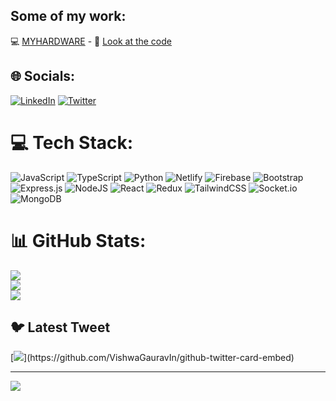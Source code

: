 
## Some of my work:
💻 [MYHARDWARE](https://myhardware.netlify.app/) - 👀 [Look at the code](https://github.com/ernestocisnero/ElectronicShop) 


## 🌐 Socials:
[![LinkedIn](https://img.shields.io/badge/LinkedIn-%230077B5.svg?logo=linkedin&logoColor=white)](https://linkedin.com/in/https://www.linkedin.com/in/ernesto-cisnero/) [![Twitter](https://img.shields.io/badge/Twitter-%231DA1F2.svg?logo=Twitter&logoColor=white)](https://twitter.com/https://twitter.com/CisneroErnesto_) 

# 💻 Tech Stack:
![JavaScript](https://img.shields.io/badge/javascript-%23323330.svg?style=for-the-badge&logo=javascript&logoColor=%23F7DF1E) ![TypeScript](https://img.shields.io/badge/typescript-%23007ACC.svg?style=for-the-badge&logo=typescript&logoColor=white) ![Python](https://img.shields.io/badge/python-3670A0?style=for-the-badge&logo=python&logoColor=ffdd54) ![Netlify](https://img.shields.io/badge/netlify-%23000000.svg?style=for-the-badge&logo=netlify&logoColor=#00C7B7) ![Firebase](https://img.shields.io/badge/firebase-%23039BE5.svg?style=for-the-badge&logo=firebase) ![Bootstrap](https://img.shields.io/badge/bootstrap-%23563D7C.svg?style=for-the-badge&logo=bootstrap&logoColor=white) ![Express.js](https://img.shields.io/badge/express.js-%23404d59.svg?style=for-the-badge&logo=express&logoColor=%2361DAFB) ![NodeJS](https://img.shields.io/badge/node.js-6DA55F?style=for-the-badge&logo=node.js&logoColor=white) ![React](https://img.shields.io/badge/react-%2320232a.svg?style=for-the-badge&logo=react&logoColor=%2361DAFB) ![Redux](https://img.shields.io/badge/redux-%23593d88.svg?style=for-the-badge&logo=redux&logoColor=white) ![TailwindCSS](https://img.shields.io/badge/tailwindcss-%2338B2AC.svg?style=for-the-badge&logo=tailwind-css&logoColor=white) ![Socket.io](https://img.shields.io/badge/Socket.io-black?style=for-the-badge&logo=socket.io&badgeColor=010101) ![MongoDB](https://img.shields.io/badge/MongoDB-%234ea94b.svg?style=for-the-badge&logo=mongodb&logoColor=white)
# 📊 GitHub Stats:
![](https://github-readme-stats.vercel.app/api?username=ernestocisnero&theme=dracula&hide_border=true&include_all_commits=false&count_private=false)<br/>
![](https://github-readme-streak-stats.herokuapp.com/?user=ernestocisnero&theme=dracula&hide_border=true)<br/>
![](https://github-readme-stats.vercel.app/api/top-langs/?username=ernestocisnero&theme=dracula&hide_border=true&include_all_commits=false&count_private=false&layout=compact)

## 🐦 Latest Tweet
[![](https://gtce.itsvg.in/api?username=https://twitter.com/CisneroErnesto_)](https://github.com/VishwaGauravIn/github-twitter-card-embed)

---
[![](https://visitcount.itsvg.in/api?id=ernestocisnero&icon=0&color=0)](https://visitcount.itsvg.in)

<!-- Proudly created with GPRM ( https://gprm.itsvg.in ) -->
